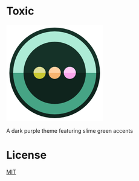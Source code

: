 # Toxic

![](img/icon.png)

A dark purple theme featuring slime green accents

# License

[MIT](LICENSE)
